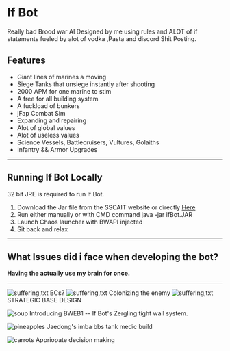 
<h1>If Bot</h1>

Really bad Brood war AI Designed by me using rules and ALOT of if statements fueled by alot of vodka ,Pasta and discord Shit Posting.

<h2><b>Features</b></h2>


* Giant lines of marines a moving
* Siege Tanks that unsiege instantly after shooting
* 2000 APM for one marine to stim
* A free for all building system 
* A fuckload of bunkers
* jFap Combat Sim
* Expanding and repairing
* Alot of global values
* Alot of useless values
* Science Vessels, Battlecruisers, Vultures, Golaiths
* Infantry && Armor Upgrades

<hr />

<h2>Running If Bot Locally</h2>

32 bit JRE is required to run If Bot.

1. Download the Jar file from the SSCAIT website or directly [Here](https://sscaitournament.com/bot_binary.php?bot=If+Bot)
2. Run either manually or with CMD command java -jar ifBot.JAR
3. Launch Chaos launcher with BWAPI injected
4. Sit back and relax

<hr />

<h2>What Issues did i face when developing the bot?</h2>
<strong>Having the actually use my brain for once.</strong>

<hr />


![suffering,txt](https://i.imgur.com/Xo422hY.gif)
BCs?
![suffering,txt](https://i.imgur.com/KkulnQg.gif)
Colonizing the enemy
![suffering,txt](https://i.imgur.com/LahNhaL.gif)
STRATEGIC BASE DESIGN

![soup](https://i.imgur.com/bCd8VUn.gif)
Introducing BWEB1 -- If Bot's Zergling tight wall system.

![pineapples](https://i.imgur.com/vtKL4SK.gif)
Jaedong's imba bbs tank medic build

![carrots](https://i.imgur.com/VKQCH4R.gif)
Appriopate decision making 


